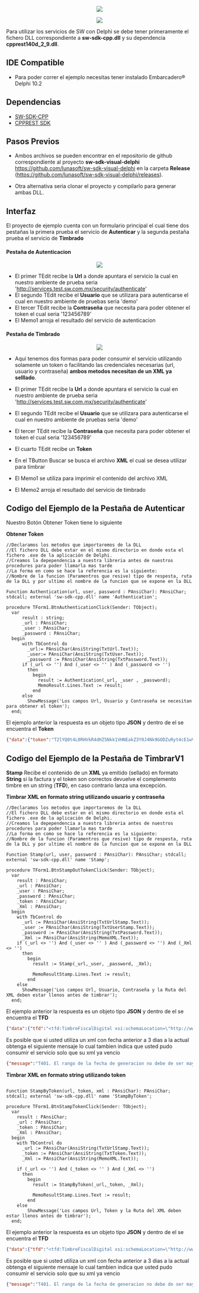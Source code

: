 <p align="center">
    <img src="http://szintezis-net.hu/wp-content/uploads/2016/08/delphi.jpg">
</p>
<p align="center">
  <img src="http://sw.com.mx/images/logo.png">
</p>


Para utilizar los servicios de SW con Delphi se debe tener primeramente el fichero DLL correspondiente a **sw-sdk-cpp.dll** y su dependencia **cpprest140d_2_9.dll**.

IDE Compatible
------------
* Para poder correr el ejemplo necesitas tener instalado Embarcadero® Delphi 10.2

Dependencias
------------
* [SW-SDK-CPP](https://github.com/lunasoft/sw-sdk-cpp)
* [CPPREST SDK](https://github.com/Microsoft/cpprestsdk)


Pasos Previos
---------


* Ambos archivos se pueden encontrar en el repositorio de github correspondiente al proyecto **sw-sdk-visual-delphi**  https://github.com/lunasoft/sw-sdk-visual-delphi en la carpeta **Release** (https://github.com/lunasoft/sw-sdk-visual-delphi/releases).

* Otra alternativa seria clonar el proyecto y compilarlo para generar ambas DLL.

Interfaz
---------
El proyecto de ejemplo cuenta con un formulario principal el cual tiene dos pestañas la primera prueba el servicio de **Autenticar** y la segunda pestaña prueba el servicio de **Timbrado**

#### Pesta&ntilde;a de Autenticacion #####

<p align="center">
    <img src="http://developers.sw.com.mx/wp-content/uploads/2017/05/ResultAuthenticacion.png">
</p>

* El primer TEdit recibe la **Url** a donde apuntara el servicio la cual en nuestro ambiente de prueba seria 'http://services.test.sw.com.mx/security/authenticate'
* El segundo TEdit recibe el **Usuario** que se utilizara para autenticarse el cual en nuestro ambiente de pruebas seria 'demo'
* El tercer TEdit recibe la **Contrase&ntilde;a** que necesita para poder obtener el token el cual seria '123456789'
* El Memo1 arroja el resultado del servicio de autenticacion

#### Pesta&ntilde;a de Timbrado #####

<p align="center">
    <img src="http://developers.sw.com.mx/wp-content/uploads/2017/05/ResultStamp.png">
</p>

* Aquí tenemos dos formas para poder consumir el servicio utilizando solamente un token o facilitando las credenciales necesarias (url, usuario y contrase&ntilde;a) **ambos metodos necesitan de un XML ya selllado**.


* El primer TEdit recibe la **Url** a donde apuntara el servicio la cual en nuestro ambiente de prueba seria 'http://services.test.sw.com.mx/security/authenticate'
* El segundo TEdit recibe el **Usuario** que se utilizara para autenticarse el cual en nuestro ambiente de pruebas seria 'demo'
* El tercer TEdit recibe la **Contrase&ntilde;a** que necesita para poder obtener el token el cual seria '123456789'
* El cuarto TEdit recibe un **Token** 
* En el TButton Buscar se busca el archivo **XML** el cual se desea utilizar para timbrar 
* El Memo1 se utiliza para imprimir el contenido del archivo XML
* El Memo2 arroja el resultado del servicio de timbrado


Codigo del Ejemplo de la Pestaña de Autenticar
---------
Nuestro Bot&oacute;n Obtener Token tiene lo siguiente 

**Obtener Token**
```delphi
//Declaramos los metodos que importaremos de la DLL
//El fichero DLL debe estar en el mismo directorio en donde esta el fichero .exe de la aplicación de Delphi.
//Creamos la depependencia a nuestra libreria antes de nuestros procedures para poder llamarla mas tarde
//La forma en como se hace la referencia es la siguiente:
//Nombre de la funcion (Paramentros que resive) tipo de respesta, ruta de la DLL y por ultimo el nombre de la funcion que se expone en la DLL

Function Authentication(url, user, password : PAnsiChar): PAnsiChar; stdcall; external 'sw-sdk-cpp.dll' name 'Authentication';
 
procedure TForm1.BtnAuthenticationClick(Sender: TObject);
  var
      result : string;
      _url : PAnsiChar;
      _user : PAnsiChar;
      _password : PAnsiChar;
  begin
      with TbControl do
        _url:= PAnsiChar(AnsiString(TxtUrl.Text));
        _user:= PAnsiChar(AnsiString(TxtUser.Text));
        _password := PAnsiChar(AnsiString(TxtPassword.Text));
      if (_url <> '') And (_user <> '' ) And (_password <> '')
        then
          begin
            result := Authentication(_url, _user , _password);
            MemoResult.Lines.Text := result;
          end
      else
        ShowMessage('Los campos Url, Usuario y Contraseña se necesitan para obtener el token');
  end;
```

El ejemplo anterior la respuesta es un objeto tipo **JSON** y dentro de el se encuentra el **Token**

```json
{"data":{"token":"T2lYQ0t4L0RHVkR4dHZ5Nkk1VHNEakZ3Y0J4Nk9GODZuRyt4cE1wVm5tbXB3..."},"status":"success"}
```

Codigo del Ejemplo de la Pestaña de TimbrarV1
---------

**Stamp** Recibe el contenido de un **XML** ya emitido (sellado) en formato **String** si la factura y el token son correctos devuelve el complemento timbre en un string (**TFD**), en caso contrario lanza una excepción.

**Timbrar XML en formato string utilizando usuario y contraseña**

```delphi
//Declaramos los metodos que importaremos de la DLL
//El fichero DLL debe estar en el mismo directorio en donde esta el fichero .exe de la aplicación de Delphi.
//Creamos la depependencia a nuestra libreria antes de nuestros procedures para poder llamarla mas tarde
//La forma en como se hace la referencia es la siguiente:
//Nombre de la funcion (Paramentros que resive) tipo de respesta, ruta de la DLL y por ultimo el nombre de la funcion que se expone en la DLL

Function Stamp(url, user, password : PAnsiChar): PAnsiChar; stdcall; external 'sw-sdk-cpp.dll' name 'Stamp';
 
procedure TForm1.BtnStampOutTokenClick(Sender: TObject);
  var
    result : PAnsiChar;
    _url : PAnsiChar;
    _user : PAnsiChar;
    _password : PAnsiChar;
    _token : PAnsiChar;
    _Xml : PAnsiChar;
  begin
    with TbControl do
      _url := PAnsiChar(AnsiString(TxtUrlStamp.Text));
      _user := PAnsiChar(AnsiString(TxtUserStamp.Text));
      _password := PAnsiChar(AnsiString(TxtPassword.Text));
      _Xml := PAnsiChar(AnsiString(MemoXML.Text));
    if (_url <> '') And (_user <> '' ) And (_password <> '') And (_Xml <> '')
      then
        begin
          result := Stamp(_url,_user, _password, _Xml);

          MemoResultStamp.Lines.Text := result;
        end
    else
      ShowMessage('Los campos Url, Usuario, Contraseña y la Ruta del XML deben estar llenos antes de timbrar');
  end;
```

El ejemplo anterior la respuesta es un objeto tipo **JSON** y dentro de el se encuentra el **TFD** 

```json
{"data":{"tfd":"<tfd:TimbreFiscalDigital xsi:schemaLocation=\"http://www.sat.gob.mx/TimbreFiscalDigital http://www.sat.gob.mx/sitio_internet/cfd/TimbreFiscalDigital/TimbreFiscalDigitalv11.xsd..."},"status":"success"}
```

Es posible que si usted utiliza un xml con fecha anterior a 3 dias a la actual obtenga el siguiente mensaje lo cual tambien indica que usted pudo consumir el servicio solo que su xml ya vencio

```json
{"message":"T401. El rango de la fecha de generacion no debe de ser mayor a 72 horas para la emision del timbre...","status":"error"}
```

**Timbrar XML en formato string utilizando token**

```delphi

Function StampByToken(url, token, xml : PAnsiChar): PAnsiChar; stdcall; external 'sw-sdk-cpp.dll' name 'StampByToken';
 
procedure TForm1.BtnStampTokenClick(Sender: TObject);
  var
    result : PAnsiChar;
    _url : PAnsiChar;
    _token : PAnsiChar;
    _Xml : PAnsiChar;
  begin
    with TbControl do
      _url := PAnsiChar(AnsiString(TxtUrlStamp.Text));
      _token := PAnsiChar(AnsiString(TxtToken.Text));
      _Xml := PAnsiChar(AnsiString(MemoXML.Text));

    if (_url <> '') And (_token <> '' ) And (_Xml <> '')
      then
        begin
          result := StampByToken(_url,_token, _Xml);

          MemoResultStamp.Lines.Text := result;
        end
    else
        ShowMessage('Los campos Url, Token y la Ruta del XML deben estar llenos antes de timbrar');
  end;
```

El ejemplo anterior la respuesta es un objeto tipo **JSON** y dentro de el se encuentra el **TFD**

```json
{"data":{"tfd":"<tfd:TimbreFiscalDigital xsi:schemaLocation=\"http://www.sat.gob.mx/TimbreFiscalDigital http://www.sat.gob.mx/sitio_internet/cfd/TimbreFiscalDigital/TimbreFiscalDigitalv11.xsd..."},"status":"success"}
```

Es posible que si usted utiliza un xml con fecha anterior a 3 dias a la actual obtenga el siguiente mensaje lo cual tambien indica que usted pudo consumir el servicio solo que su xml ya vencio

```json
{"message":"T401. El rango de la fecha de generacion no debe de ser mayor a 72 horas para la emision del timbre...","status":"error"}
```
